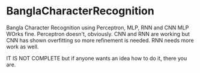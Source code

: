 # BanglaCharacterRecognition
Bangla Character Recognition using Perceptron, MLP, RNN and CNN
MLP WOrks fine. Perceptron doesn't, obviously.
CNN and RNN are working but CNN has shown overfitting so more refinement is needed. RNN needs more work as well. 

IT IS NOT COMPLETE but if anyone wants an idea how to do it, there you are. 
